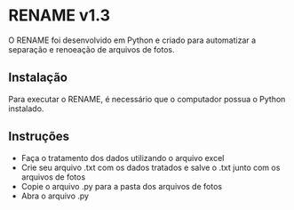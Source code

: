 

# RENAME v1.3

O RENAME foi desenvolvido em Python e criado para automatizar a separação e renoeação de arquivos de fotos.




## Instalação

Para executar o RENAME, é necessário que o computador possua o Python instalado.

    
## Instruções

- Faça o tratamento dos dados utilizando o arquivo excel
- Crie seu arquivo .txt com os dados tratados e salve o .txt junto com os arquivos de fotos
- Copie o arquivo .py para a pasta dos arquivos de fotos
- Abra o arquivo .py
